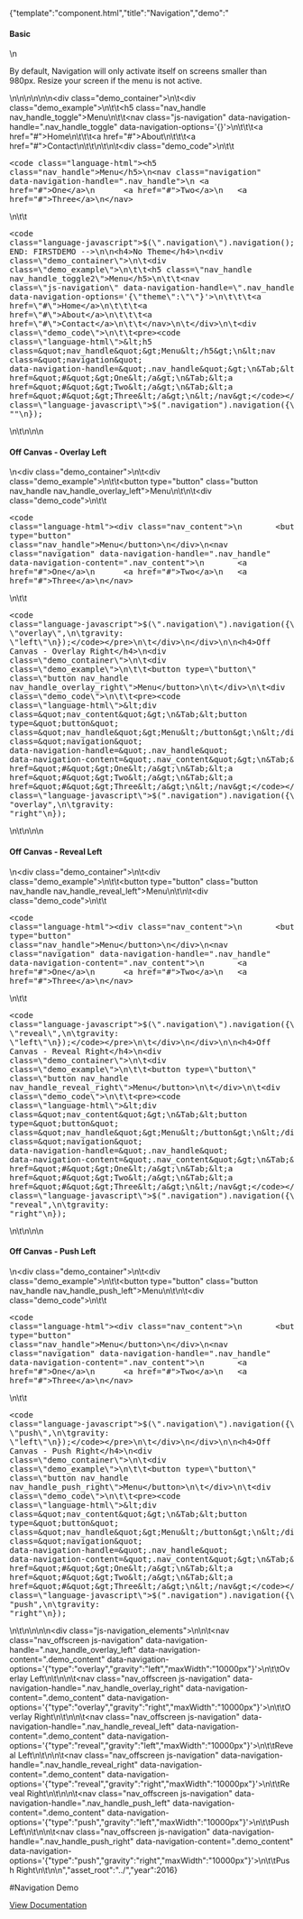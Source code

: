 {"template":"component.html","title":"Navigation","demo":"<h4>Basic</h4>\n<p>By default, Navigation will only activate itself on screens smaller than 980px. Resize your screen if the menu is not active.</p>\n\n<!-- START: FIRSTDEMO -->\n\n<style>\n\t@media screen and (min-width: 980px) {\n\t\t.nav_offscreen,\n\t\t.nav_handle {\n\t\t\tdisplay: none;\n\t\t}\n\t}\n\n\t.nav_handle.fs-navigation-overlay-handle.fs-navigation-enabled,\n\t.nav_handle.fs-navigation-reveal-handle.fs-navigation-enabled,\n\t.nav_handle.fs-navigation-push-handle.fs-navigation-enabled {\n\t\tclear: both;\n\t\tmargin-top: 10px;\n\t\tmargin-bottom: 20px;\n\t}\n</style>\n\n<div class=\"demo_container\">\n\t<div class=\"demo_example\">\n\t\t<h5 class=\"nav_handle nav_handle_toggle\">Menu</h5>\n\t\t<nav class=\"js-navigation\" data-navigation-handle=\".nav_handle_toggle\" data-navigation-options='{}'>\n\t\t\t<a href=\"#\">Home</a>\n\t\t\t<a href=\"#\">About</a>\n\t\t\t<a href=\"#\">Contact</a>\n\t\t</nav>\n\t</div>\n\t<div class=\"demo_code\">\n\t\t<pre><code class=\"language-html\">&lt;h5 class=&quot;nav_handle&quot;&gt;Menu&lt;/h5&gt;\n&lt;nav class=&quot;navigation&quot; data-navigation-handle=&quot;.nav_handle&quot;&gt;\n&Tab;&lt;a href=&quot;#&quot;&gt;One&lt;/a&gt;\n&Tab;&lt;a href=&quot;#&quot;&gt;Two&lt;/a&gt;\n&Tab;&lt;a href=&quot;#&quot;&gt;Three&lt;/a&gt;\n&lt;/nav&gt;</code></pre>\n\t\t<pre><code class=\"language-javascript\">$(\".navigation\").navigation();</code></pre>\n\t</div>\n</div>\n\n<!-- END: FIRSTDEMO -->\n\n<h4>No Theme</h4>\n<div class=\"demo_container\">\n\t<div class=\"demo_example\">\n\t\t<h5 class=\"nav_handle nav_handle_toggle2\">Menu</h5>\n\t\t<nav class=\"js-navigation\" data-navigation-handle=\".nav_handle_toggle2\" data-navigation-options='{\"theme\":\"\"}'>\n\t\t\t<a href=\"#\">Home</a>\n\t\t\t<a href=\"#\">About</a>\n\t\t\t<a href=\"#\">Contact</a>\n\t\t</nav>\n\t</div>\n\t<div class=\"demo_code\">\n\t\t<pre><code class=\"language-html\">&lt;h5 class=&quot;nav_handle&quot;&gt;Menu&lt;/h5&gt;\n&lt;nav class=&quot;navigation&quot; data-navigation-handle=&quot;.nav_handle&quot;&gt;\n&Tab;&lt;a href=&quot;#&quot;&gt;One&lt;/a&gt;\n&Tab;&lt;a href=&quot;#&quot;&gt;Two&lt;/a&gt;\n&Tab;&lt;a href=&quot;#&quot;&gt;Three&lt;/a&gt;\n&lt;/nav&gt;</code></pre>\n\t\t<pre><code class=\"language-javascript\">$(\".navigation\").navigation({\n\ttheme: \"\"\n});</code></pre>\n\t</div>\n</div>\n\n<h4>Off Canvas - Overlay Left</h4>\n<div class=\"demo_container\">\n\t<div class=\"demo_example\">\n\t\t<button type=\"button\" class=\"button nav_handle nav_handle_overlay_left\">Menu</button>\n\t</div>\n\t<div class=\"demo_code\">\n\t\t<pre><code class=\"language-html\">&lt;div class=&quot;nav_content&quot;&gt;\n&Tab;&lt;button type=&quot;button&quot; class=&quot;nav_handle&quot;&gt;Menu&lt;/button&gt;\n&lt;/div&gt;\n&lt;nav class=&quot;navigation&quot; data-navigation-handle=&quot;.nav_handle&quot; data-navigation-content=&quot;.nav_content&quot;&gt;\n&Tab;&lt;a href=&quot;#&quot;&gt;One&lt;/a&gt;\n&Tab;&lt;a href=&quot;#&quot;&gt;Two&lt;/a&gt;\n&Tab;&lt;a href=&quot;#&quot;&gt;Three&lt;/a&gt;\n&lt;/nav&gt;</code></pre>\n\t\t<pre><code class=\"language-javascript\">$(\".navigation\").navigation({\n\ttype: \"overlay\",\n\tgravity: \"left\"\n});</code></pre>\n\t</div>\n</div>\n\n<h4>Off Canvas - Overlay Right</h4>\n<div class=\"demo_container\">\n\t<div class=\"demo_example\">\n\t\t<button type=\"button\" class=\"button nav_handle nav_handle_overlay_right\">Menu</button>\n\t</div>\n\t<div class=\"demo_code\">\n\t\t<pre><code class=\"language-html\">&lt;div class=&quot;nav_content&quot;&gt;\n&Tab;&lt;button type=&quot;button&quot; class=&quot;nav_handle&quot;&gt;Menu&lt;/button&gt;\n&lt;/div&gt;\n&lt;nav class=&quot;navigation&quot; data-navigation-handle=&quot;.nav_handle&quot; data-navigation-content=&quot;.nav_content&quot;&gt;\n&Tab;&lt;a href=&quot;#&quot;&gt;One&lt;/a&gt;\n&Tab;&lt;a href=&quot;#&quot;&gt;Two&lt;/a&gt;\n&Tab;&lt;a href=&quot;#&quot;&gt;Three&lt;/a&gt;\n&lt;/nav&gt;</code></pre>\n\t\t<pre><code class=\"language-javascript\">$(\".navigation\").navigation({\n\ttype: \"overlay\",\n\tgravity: \"right\"\n});</code></pre>\n\t</div>\n</div>\n\n<h4>Off Canvas - Reveal Left</h4>\n<div class=\"demo_container\">\n\t<div class=\"demo_example\">\n\t\t<button type=\"button\" class=\"button nav_handle nav_handle_reveal_left\">Menu</button>\n\t</div>\n\t<div class=\"demo_code\">\n\t\t<pre><code class=\"language-html\">&lt;div class=&quot;nav_content&quot;&gt;\n&Tab;&lt;button type=&quot;button&quot; class=&quot;nav_handle&quot;&gt;Menu&lt;/button&gt;\n&lt;/div&gt;\n&lt;nav class=&quot;navigation&quot; data-navigation-handle=&quot;.nav_handle&quot; data-navigation-content=&quot;.nav_content&quot;&gt;\n&Tab;&lt;a href=&quot;#&quot;&gt;One&lt;/a&gt;\n&Tab;&lt;a href=&quot;#&quot;&gt;Two&lt;/a&gt;\n&Tab;&lt;a href=&quot;#&quot;&gt;Three&lt;/a&gt;\n&lt;/nav&gt;</code></pre>\n\t\t<pre><code class=\"language-javascript\">$(\".navigation\").navigation({\n\ttype: \"reveal\",\n\tgravity: \"left\"\n});</code></pre>\n\t</div>\n</div>\n\n<h4>Off Canvas - Reveal Right</h4>\n<div class=\"demo_container\">\n\t<div class=\"demo_example\">\n\t\t<button type=\"button\" class=\"button nav_handle nav_handle_reveal_right\">Menu</button>\n\t</div>\n\t<div class=\"demo_code\">\n\t\t<pre><code class=\"language-html\">&lt;div class=&quot;nav_content&quot;&gt;\n&Tab;&lt;button type=&quot;button&quot; class=&quot;nav_handle&quot;&gt;Menu&lt;/button&gt;\n&lt;/div&gt;\n&lt;nav class=&quot;navigation&quot; data-navigation-handle=&quot;.nav_handle&quot; data-navigation-content=&quot;.nav_content&quot;&gt;\n&Tab;&lt;a href=&quot;#&quot;&gt;One&lt;/a&gt;\n&Tab;&lt;a href=&quot;#&quot;&gt;Two&lt;/a&gt;\n&Tab;&lt;a href=&quot;#&quot;&gt;Three&lt;/a&gt;\n&lt;/nav&gt;</code></pre>\n\t\t<pre><code class=\"language-javascript\">$(\".navigation\").navigation({\n\ttype: \"reveal\",\n\tgravity: \"right\"\n});</code></pre>\n\t</div>\n</div>\n\n<h4>Off Canvas - Push Left</h4>\n<div class=\"demo_container\">\n\t<div class=\"demo_example\">\n\t\t<button type=\"button\" class=\"button nav_handle nav_handle_push_left\">Menu</button>\n\t</div>\n\t<div class=\"demo_code\">\n\t\t<pre><code class=\"language-html\">&lt;div class=&quot;nav_content&quot;&gt;\n&Tab;&lt;button type=&quot;button&quot; class=&quot;nav_handle&quot;&gt;Menu&lt;/button&gt;\n&lt;/div&gt;\n&lt;nav class=&quot;navigation&quot; data-navigation-handle=&quot;.nav_handle&quot; data-navigation-content=&quot;.nav_content&quot;&gt;\n&Tab;&lt;a href=&quot;#&quot;&gt;One&lt;/a&gt;\n&Tab;&lt;a href=&quot;#&quot;&gt;Two&lt;/a&gt;\n&Tab;&lt;a href=&quot;#&quot;&gt;Three&lt;/a&gt;\n&lt;/nav&gt;</code></pre>\n\t\t<pre><code class=\"language-javascript\">$(\".navigation\").navigation({\n\ttype: \"push\",\n\tgravity: \"left\"\n});</code></pre>\n\t</div>\n</div>\n\n<h4>Off Canvas - Push Right</h4>\n<div class=\"demo_container\">\n\t<div class=\"demo_example\">\n\t\t<button type=\"button\" class=\"button nav_handle nav_handle_push_right\">Menu</button>\n\t</div>\n\t<div class=\"demo_code\">\n\t\t<pre><code class=\"language-html\">&lt;div class=&quot;nav_content&quot;&gt;\n&Tab;&lt;button type=&quot;button&quot; class=&quot;nav_handle&quot;&gt;Menu&lt;/button&gt;\n&lt;/div&gt;\n&lt;nav class=&quot;navigation&quot; data-navigation-handle=&quot;.nav_handle&quot; data-navigation-content=&quot;.nav_content&quot;&gt;\n&Tab;&lt;a href=&quot;#&quot;&gt;One&lt;/a&gt;\n&Tab;&lt;a href=&quot;#&quot;&gt;Two&lt;/a&gt;\n&Tab;&lt;a href=&quot;#&quot;&gt;Three&lt;/a&gt;\n&lt;/nav&gt;</code></pre>\n\t\t<pre><code class=\"language-javascript\">$(\".navigation\").navigation({\n\ttype: \"push\",\n\tgravity: \"right\"\n});</code></pre>\n\t</div>\n</div>\n\n\n<div class=\"js-navigation_elements\">\n\n\t<nav class=\"nav_offscreen js-navigation\" data-navigation-handle=\".nav_handle_overlay_left\" data-navigation-content=\".demo_content\" data-navigation-options='{\"type\":\"overlay\",\"gravity\":\"left\",\"maxWidth\":\"10000px\"}'>\n\t\tOverlay Left\n\t</nav>\n\n\t<nav class=\"nav_offscreen js-navigation\" data-navigation-handle=\".nav_handle_overlay_right\" data-navigation-content=\".demo_content\" data-navigation-options='{\"type\":\"overlay\",\"gravity\":\"right\",\"maxWidth\":\"10000px\"}'>\n\t\tOverlay Right\n\t</nav>\n\n\t<nav class=\"nav_offscreen js-navigation\" data-navigation-handle=\".nav_handle_reveal_left\" data-navigation-content=\".demo_content\" data-navigation-options='{\"type\":\"reveal\",\"gravity\":\"left\",\"maxWidth\":\"10000px\"}'>\n\t\tReveal Left\n\t</nav>\n\n\t<nav class=\"nav_offscreen js-navigation\" data-navigation-handle=\".nav_handle_reveal_right\" data-navigation-content=\".demo_content\" data-navigation-options='{\"type\":\"reveal\",\"gravity\":\"right\",\"maxWidth\":\"10000px\"}'>\n\t\tReveal Right\n\t</nav>\n\n\t<nav class=\"nav_offscreen js-navigation\" data-navigation-handle=\".nav_handle_push_left\" data-navigation-content=\".demo_content\" data-navigation-options='{\"type\":\"push\",\"gravity\":\"left\",\"maxWidth\":\"10000px\"}'>\n\t\tPush Left\n\t</nav>\n\n\t<nav class=\"nav_offscreen js-navigation\" data-navigation-handle=\".nav_handle_push_right\" data-navigation-content=\".demo_content\" data-navigation-options='{\"type\":\"push\",\"gravity\":\"right\",\"maxWidth\":\"10000px\"}'>\n\t\tPush Right\n\t</nav>\n</div>\n","asset_root":"../","year":2016}

 #Navigation Demo
<p class="back_link"><a href="https://formstone.it/components/navigation">View Documentation</a></p>